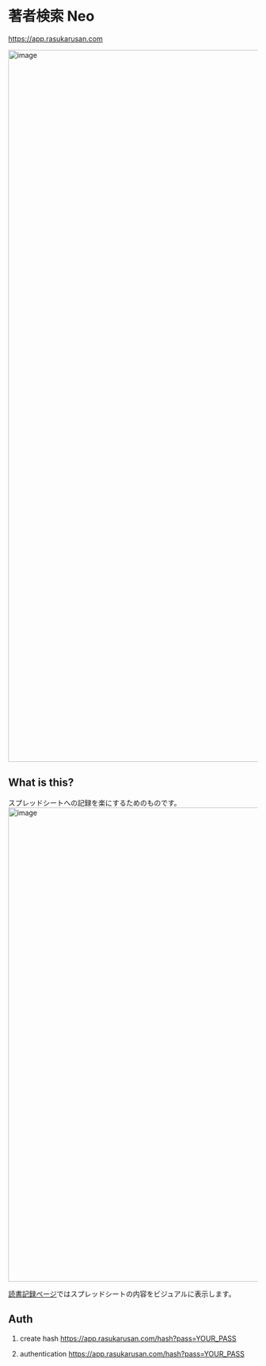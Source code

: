 # 著者検索 Neo

https://app.rasukarusan.com

<img width="1437" alt="image" src="https://user-images.githubusercontent.com/17779386/174613267-fca6e902-a39e-4774-aca5-3696c72aaec1.png">

## What is this?

スプレッドシートへの記録を楽にするためのものです。
<img width="957" alt="image" src="https://user-images.githubusercontent.com/17779386/178728788-8395242c-dee1-4338-babd-20d04855ed97.png">

[読書記録ページ](https://app.rasukarusan.com/sheet)ではスプレッドシートの内容をビジュアルに表示します。

## Auth

1. create hash
https://app.rasukarusan.com/hash?pass=YOUR_PASS

2. authentication
https://app.rasukarusan.com/hash?pass=YOUR_PASS
